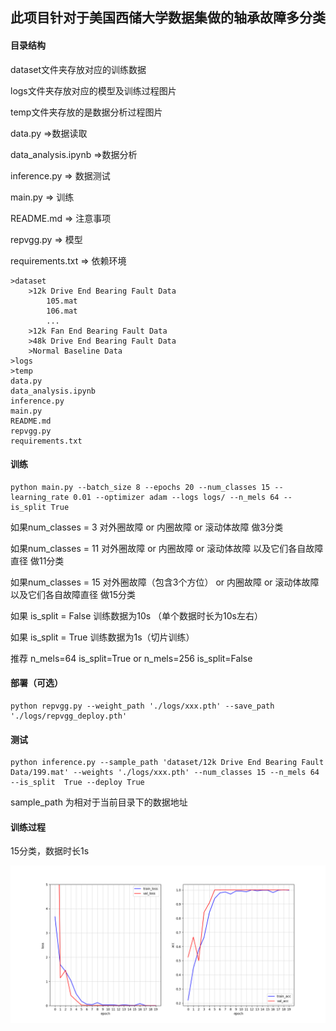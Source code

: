 ## 此项目针对于美国西储大学数据集做的轴承故障多分类

#### 目录结构

dataset文件夹存放对应的训练数据

logs文件夹存放对应的模型及训练过程图片

temp文件夹存放的是数据分析过程图片

data.py =>数据读取

data_analysis.ipynb =>数据分析

inference.py => 数据测试

main.py => 训练

README.md => 注意事项

repvgg.py => 模型

requirements.txt => 依赖环境

```
>dataset
	>12k Drive End Bearing Fault Data
		105.mat
		106.mat
		...
	>12k Fan End Bearing Fault Data
	>48k Drive End Bearing Fault Data
	>Normal Baseline Data
>logs
>temp
data.py
data_analysis.ipynb
inference.py
main.py
README.md
repvgg.py
requirements.txt
```

#### 训练

```
python main.py --batch_size 8 --epochs 20 --num_classes 15 --learning_rate 0.01 --optimizer adam --logs logs/ --n_mels 64 --is_split True
```

如果num_classes = 3 对外圈故障 or 内圈故障 or 滚动体故障 做3分类

如果num_classes = 11 对外圈故障 or 内圈故障 or 滚动体故障 以及它们各自故障直径 做11分类

如果num_classes = 15 对外圈故障（包含3个方位） or 内圈故障 or 滚动体故障 以及它们各自故障直径 做15分类

如果 is_split = False 训练数据为10s （单个数据时长为10s左右）

如果 is_split = True 训练数据为1s（切片训练）

推荐 n_mels=64 is_split=True	or  	n_mels=256 is_split=False

#### 部署（可选）

```
python repvgg.py --weight_path './logs/xxx.pth' --save_path './logs/repvgg_deploy.pth'
```

#### 测试

```
python inference.py --sample_path 'dataset/12k Drive End Bearing Fault Data/199.mat' --weights './logs/xxx.pth' --num_classes 15 --n_mels 64 --is_split  True --deploy True
```

sample_path 为相对于当前目录下的数据地址 

#### 训练过程

15分类，数据时长1s

![](./logs/one_second_sample/Data(15)_VGGA0.png)

